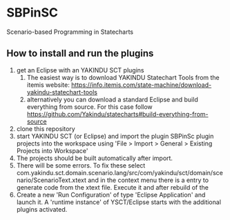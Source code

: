 # SBPinSC
Scenario-based Programming in Statecharts


## How to install and run the plugins

1. get an Eclipse with an YAKINDU SCT plugins
    1. The easiest way is to download YAKINDU Statechart Tools from the itemis website: https://info.itemis.com/state-machine/download-yakindu-statechart-tools
    1. alternatively you can download a standard Eclipse and build everything from source. For this case follow https://github.com/Yakindu/statecharts#build-everything-from-source
1. clone this repository
1. start YAKINDU SCT (or Eclipse) and import the plugin SBPinSc plugin projects into the workspace using 'File > Import > General > Existing Projects into Workspace'
1. The projects should be built automatically after import.
1. There will be some errors. To fix these select com.yakindu.sct.domain.scenario.lang/src/com/yakindu/sct/domain/scenario/ScenarioText.xtext and in the context menu there is a entry to generate code from the xtext file. Execute it and after rebuild of the 
1. Create a new 'Run Configuration' of type 'Eclipse Application' and launch it. A 'runtime instance' of YSCT/Eclipse starts with the additional plugins activated. 



